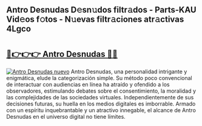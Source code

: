## Antro Desnudas D𝚎sn𝚞dos filtr𝚊dos - Parts-KAU Vid𝚎os f𝚘tos - N𝚞evas filtr𝚊ciones atr𝚊ctivas 4Lgco

# <h2><a href="http://mb5im1.tromn.icu/?c=Antro+Desnudas">🔗👉👉👉 Antro Desnudas 🔗🔗</a></h2>

[![Antro Desnudas nuevo](https://i.imgur.com/pEAQMta.gif)](http://mb5im1.tromn.icu/?c=Antro+Desnudas)
Antro Desnudas, una personalidad intrigante y enigmática, elude la categorización simple. Su método poco convencional de interactuar con audiencias en línea ha atraído y ofendido a los observadores, estimulando debates sobre el consentimiento, la moralidad y las complejidades de las sociedades virtuales. Independientemente de sus decisiones futuras, su huella en los medios digitales es imborrable. Armado con un espíritu inquebrantable y un atractivo innegable, el alcance de Antro Desnudas en el universo digital no tiene límites.

